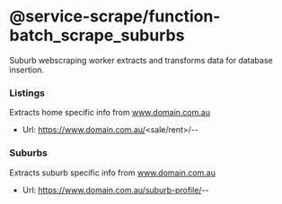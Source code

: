 # @service-scrape/function-batch_scrape_suburbs
Suburb webscraping worker extracts and transforms data for database insertion.

### Listings
Extracts home specific info from www.domain.com.au
 - Url: https://www.domain.com.au/<sale/rent>/<suburb>-<state>-<postcode>

### Suburbs
Extracts suburb specific info from www.domain.com.au
 - Url: https://www.domain.com.au/suburb-profile/<suburb>-<state>-<postcode>
